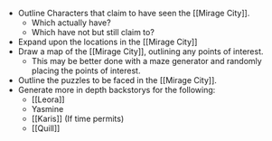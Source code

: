 - Outline Characters that claim to have seen the [[Mirage City]].
	- Which actually have?
	- Which have not but still claim to?
- Expand upon the locations in the [[Mirage City]]
- Draw a map of the [[Mirage City]], outlining any points of interest.
	- This may be better done with a maze generator and randomly placing the points of interest.
- Outline the puzzles to be faced in the [[Mirage City]].
- Generate more in depth backstorys for the following:
	- [[Leora]]
	- Yasmine
	- [[Karis]] (If time permits)
	- [[Quill]]